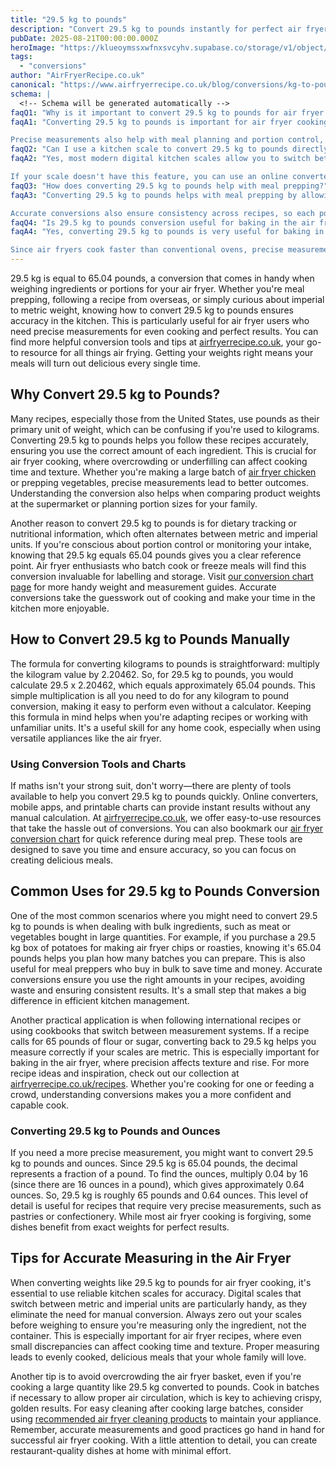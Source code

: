 ```yaml
---
title: "29.5 kg to pounds"
description: "Convert 29.5 kg to pounds instantly for perfect air fryer meal prep. Get easy charts, tips, and avoid portioning mistakes with our simple guide."
pubDate: 2025-08-21T00:00:00.000Z
heroImage: "https://klueoymssxwfnxsvcyhv.supabase.co/storage/v1/object/public/Shmucket/29-5-kg-to-pounds.webp"
tags:
  - "conversions"
author: "AirFryerRecipe.co.uk"
canonical: "https://www.airfryerrecipe.co.uk/blog/conversions/kg-to-pounds/29-5-kg-to-pounds"
schema: |
  <!-- Schema will be generated automatically -->
faqQ1: "Why is it important to convert 29.5 kg to pounds for air fryer cooking?"
faqA1: "Converting 29.5 kg to pounds is important for air fryer cooking because many recipes, especially from the US, use imperial measurements. Accurate conversions ensure you use the right ingredient quantities, which affects cooking time, texture, and overall results. Overcrowding or underfilling the air fryer basket due to incorrect measurements can lead to unevenly cooked food.

Precise measurements also help with meal planning and portion control, making batch cooking and freezing more efficient. Whether you're preparing meats, vegetables, or baked goods, knowing that 29.5 kg equals 65.04 pounds helps you follow recipes correctly and avoid waste. This attention to detail leads to better outcomes and a more enjoyable cooking experience."
faqQ2: "Can I use a kitchen scale to convert 29.5 kg to pounds directly?"
faqA2: "Yes, most modern digital kitchen scales allow you to switch between metric and imperial units with the press of a button. If your scale has a unit button, simply toggle it to display pounds instead of kilograms, and it will show you that 29.5 kg is 65.04 pounds. This eliminates the need for manual calculation and reduces the risk of errors.

If your scale doesn't have this feature, you can use an online converter or a conversion chart for quick reference. Keeping a conversion chart handy in your kitchen, like the one available at airfryerrecipe.co.uk, is a practical solution for instant conversions. This ensures accuracy and convenience during meal prep."
faqQ3: "How does converting 29.5 kg to pounds help with meal prepping?"
faqA3: "Converting 29.5 kg to pounds helps with meal prepping by allowing you to accurately portion and label ingredients for storage. If you buy in bulk, knowing that 29.5 kg equals 65.04 pounds helps you divide food into manageable batches for freezing or refrigeration. This is especially useful for air fryer users who prepare multiple meals in advance.

Accurate conversions also ensure consistency across recipes, so each portion cooks evenly and tastes the same. Whether you're prepping proteins, vegetables, or grains, precise measurements make meal prepping more efficient and reduce food waste. It's a simple step that streamlines your cooking process."
faqQ4: "Is 29.5 kg to pounds conversion useful for baking in the air fryer?"
faqA4: "Yes, converting 29.5 kg to pounds is very useful for baking in the air fryer, as baking requires precise measurements for best results. If a recipe uses pounds and you need to measure out ingredients like flour or sugar, accurate conversion ensures the right texture and rise. Even small discrepancies can affect the outcome of cakes, cookies, or breads.

Since air fryers cook faster than conventional ovens, precise measurements help avoid undercooked or overcooked baked goods. Knowing that 29.5 kg is 65.04 pounds allows you to follow recipes correctly and achieve consistent, delicious results. For more baking tips and recipes, visit airfryerrecipe.co.uk."
---
```

<p>29.5 kg is equal to 65.04 pounds, a conversion that comes in handy when weighing ingredients or portions for your air fryer. Whether you're meal prepping, following a recipe from overseas, or simply curious about imperial to metric weight, knowing how to convert 29.5 kg to pounds ensures accuracy in the kitchen. This is particularly useful for air fryer users who need precise measurements for even cooking and perfect results. You can find more helpful conversion tools and tips at <a href="https://www.airfryerrecipe.co.uk">airfryerrecipe.co.uk</a>, your go-to resource for all things air frying. Getting your weights right means your meals will turn out delicious every single time.</p>

<h2>Why Convert 29.5 kg to Pounds?</h2>
<p>Many recipes, especially those from the United States, use pounds as their primary unit of weight, which can be confusing if you're used to kilograms. Converting 29.5 kg to pounds helps you follow these recipes accurately, ensuring you use the correct amount of each ingredient. This is crucial for air fryer cooking, where overcrowding or underfilling can affect cooking time and texture. Whether you're making a large batch of <a href="https://www.airfryerrecipe.co.uk/recipe-category/chicken">air fryer chicken</a> or prepping vegetables, precise measurements lead to better outcomes. Understanding the conversion also helps when comparing product weights at the supermarket or planning portion sizes for your family.</p>

<p>Another reason to convert 29.5 kg to pounds is for dietary tracking or nutritional information, which often alternates between metric and imperial units. If you're conscious about portion control or monitoring your intake, knowing that 29.5 kg equals 65.04 pounds gives you a clear reference point. Air fryer enthusiasts who batch cook or freeze meals will find this conversion invaluable for labelling and storage. Visit <a href="https://www.airfryerrecipe.co.uk/air-fryer-conversion-chart">our conversion chart page</a> for more handy weight and measurement guides. Accurate conversions take the guesswork out of cooking and make your time in the kitchen more enjoyable.</p>

<h2>How to Convert 29.5 kg to Pounds Manually</h2>
<p>The formula for converting kilograms to pounds is straightforward: multiply the kilogram value by 2.20462. So, for 29.5 kg to pounds, you would calculate 29.5 x 2.20462, which equals approximately 65.04 pounds. This simple multiplication is all you need to do for any kilogram to pound conversion, making it easy to perform even without a calculator. Keeping this formula in mind helps when you're adapting recipes or working with unfamiliar units. It's a useful skill for any home cook, especially when using versatile appliances like the air fryer.</p>

<h3>Using Conversion Tools and Charts</h3>
<p>If maths isn't your strong suit, don't worry—there are plenty of tools available to help you convert 29.5 kg to pounds quickly. Online converters, mobile apps, and printable charts can provide instant results without any manual calculation. At <a href="https://www.airfryerrecipe.co.uk">airfryerrecipe.co.uk</a>, we offer easy-to-use resources that take the hassle out of conversions. You can also bookmark our <a href="https://www.airfryerrecipe.co.uk/air-fryer-conversion-chart">air fryer conversion chart</a> for quick reference during meal prep. These tools are designed to save you time and ensure accuracy, so you can focus on creating delicious meals.</p>

<h2>Common Uses for 29.5 kg to Pounds Conversion</h2>
<p>One of the most common scenarios where you might need to convert 29.5 kg to pounds is when dealing with bulk ingredients, such as meat or vegetables bought in large quantities. For example, if you purchase a 29.5 kg box of potatoes for making air fryer chips or roasties, knowing it's 65.04 pounds helps you plan how many batches you can prepare. This is also useful for meal preppers who buy in bulk to save time and money. Accurate conversions ensure you use the right amounts in your recipes, avoiding waste and ensuring consistent results. It's a small step that makes a big difference in efficient kitchen management.</p>

<p>Another practical application is when following international recipes or using cookbooks that switch between measurement systems. If a recipe calls for 65 pounds of flour or sugar, converting back to 29.5 kg helps you measure correctly if your scales are metric. This is especially important for baking in the air fryer, where precision affects texture and rise. For more recipe ideas and inspiration, check out our collection at <a href="https://www.airfryerrecipe.co.uk/recipes">airfryerrecipe.co.uk/recipes</a>. Whether you're cooking for one or feeding a crowd, understanding conversions makes you a more confident and capable cook.</p>

<h3>Converting 29.5 kg to Pounds and Ounces</h3>
<p>If you need a more precise measurement, you might want to convert 29.5 kg to pounds and ounces. Since 29.5 kg is 65.04 pounds, the decimal represents a fraction of a pound. To find the ounces, multiply 0.04 by 16 (since there are 16 ounces in a pound), which gives approximately 0.64 ounces. So, 29.5 kg is roughly 65 pounds and 0.64 ounces. This level of detail is useful for recipes that require very precise measurements, such as pastries or confectionery. While most air fryer cooking is forgiving, some dishes benefit from exact weights for perfect results.</p>

<h2>Tips for Accurate Measuring in the Air Fryer</h2>
<p>When converting weights like 29.5 kg to pounds for air fryer cooking, it's essential to use reliable kitchen scales for accuracy. Digital scales that switch between metric and imperial units are particularly handy, as they eliminate the need for manual conversion. Always zero out your scales before weighing to ensure you're measuring only the ingredient, not the container. This is especially important for air fryer recipes, where even small discrepancies can affect cooking time and texture. Proper measuring leads to evenly cooked, delicious meals that your whole family will love.</p>

<p>Another tip is to avoid overcrowding the air fryer basket, even if you're cooking a large quantity like 29.5 kg converted to pounds. Cook in batches if necessary to allow proper air circulation, which is key to achieving crispy, golden results. For easy cleaning after cooking large batches, consider using <a href="https://www.airfryerrecipe.co.uk/air-fryer-cleaner">recommended air fryer cleaning products</a> to maintain your appliance. Remember, accurate measurements and good practices go hand in hand for successful air fryer cooking. With a little attention to detail, you can create restaurant-quality dishes at home with minimal effort.</p>
